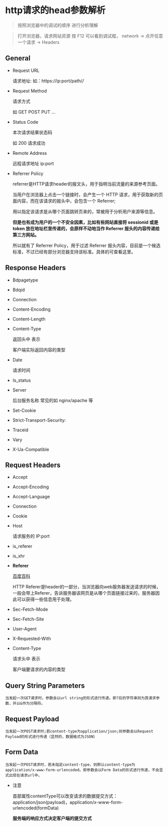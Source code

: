 # http请求的head参数解析

> 按照浏览器中的调试的顺序 进行分析理解

> 打开浏览器，请求网站资源 按 F12 可以看到调试框， network -> 点开任意一个请求 -> Headers 

## General

- Request URL

    请求地址:
    如：https://ip:port/path/*/*  

- Request Method

    请求方式

    如 GET POST PUT ...

- Status Code 

    本次请求结果状态码

    如 200 请求成功

- Remote Address

    远程请求地址 ip:port

- Referrer Policy

    referrer是HTTP请求header的报文头，用于指明当前流量的来源参考页面。

    当用户在浏览器上点击一个链接时，会产生一个 HTTP 请求，用于获取新的页面内容，而在该请求的报头中，会包含一个 Referrer;

    用以指定该请求是从哪个页面跳转页来的，常被用于分析用户来源等信息。
    
    **但是也有成为用户的一个不安全因素，比如有些网站直接将 sessionid 或是 token 放在地址栏里传递的，会原样不动地当作 Referrer 报头的内容传递给第三方网站。**

    所以就有了 Referrer Policy，用于过滤 Referrer 报头内容，目前是一个候选标准，不过已经有部分浏览器支持该标准。具体的可查看这里。
## Response Headers

- Bdpagetype

- Bdqid

- Connection

- Content-Encoding

- Content-Length

- Content-Type

    返回头中 表示

    客户端实际返回内容的类型
- Date

    请求时间

- Is_status

- Server

    后台服务名称 常见的如 nginx/apache  等
- Set-Cookie

- Strict-Transport-Security:

- Traceid

- Vary

- X-Ua-Compatible


## Request Headers

- Accept

- Accept-Encoding

- Accept-Language

- Connection

- Cookie

- Host

    请求服务的 IP:port
- is_referer

- is_xhr

- **Referer**

    [百度百科](https://baike.baidu.com/item/HTTP_REFERER)

    HTTP Referer是header的一部分，当浏览器向web服务器发送请求的时候，一般会带上Referer，告诉服务器该网页是从哪个页面链接过来的，服务器因此可以获得一些信息用于处理。

- Sec-Fetch-Mode

- Sec-Fetch-Site

- User-Agent

- X-Requested-With

- Content-Type

    请求头中 表示
    
    客户端要请求的内容的类型

## Query String Parameters

    当发起一次GET请求时，参数会以url string的形式进行传递。即?后的字符串则为其请求参数，并以&作为分隔符。


## Request Payload

    当发起一次POST请求时;若content-type为application/json;则参数会以Request Payload的形式进行传递（显然的，数据格式为JSON）

## Form Data

    当发起一次POST请求时，若未指定content-type，则默认content-type为application/x-www-form-urlencoded。即参数会以Form Data的形式进行传递，不会显式出现在请求url中。

- 注意

    首部属性contentType可以改变请求的数据提交方式：application/json(payload)，application/x-www-form-urlencoded(formData)
    
    **服务端的响应方式决定客户端的提交方式**